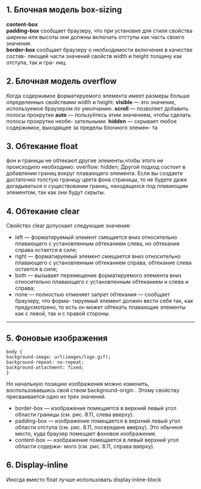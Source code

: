 ## 1. Блочная модель box-sizing
**content-box**  
**padding-box** сообщает браузеру, что при установке для стиля свойства ширины
или высоты они должны включать отступы как часть своего значения.  
**border-box** сообщает браузеру о необходимости включения в качестве состав-
ляющей части значений свойств width и height толщину как отступа, так и гра-
ниц.
## 2. Блочная модель overflow
Когда содержимое форматируемого элемента имеет размеры больше определенных
свойствами width и height:
**visible** — это значение, используемое браузером по умолчанию.
**scroll**  — позволяет добавить полосы прокрутки
**auto**  — пользуйтесь этим значением, чтобы сделать полосы прокрутки необя-
зательными.
**hidden**  — скрывает любое содержимое, выходящее за пределы блочного элемен-
та
## 3. Обтекание float
фон и границы не обтекают другие элементы,чтобы этого не происходило необходимо:
overflow: hidden;
Другой подход состоит в добавлении границ вокруг плавающего элемента. Если
вы создаете достаточно толстую границу цвета фона страницы, то не будете даже
догадываться о существовании границ, находящихся под плавающим элементом,
так как они будут скрыты.
## 4. Обтекание clear
Свойство clear допускает следующие значения:
* left  — форматируемый элемент смещается вниз относительно плавающего
с установленным обтеканием слева, но обтекание справа остается в силе;
* right  — форматируемый элемент смещается вниз относительно плавающего
с установленным обтеканием справа, обтекание слева остается в силе;
* both  — вызывает перемещение форматируемого элемента вниз относительно
плавающего с установленным обтеканием и слева и справа;
* none  — полностью отменяет запрет обтекания — сообщает браузеру, что форма-
тируемый элемент должен вести себя так, как предусмотрено, то есть он может
обтекать плавающие элементы как с левой, так и с правой стороны.

---
## 5. Фоновые изображения
```
body {
background-image: url(images/logo.gif);
background-repeat: no-repeat;
background-attachment: fixed;
}
```
Но начальную позицию изображения можно изменить, воспользовавшись свой­
ством background-origin . Этому свойству присваивается одно из трех значений.
* border-box  — изображение помещается в верхний левый угол области границы
(см. рис. 8.11, слева вверху).
* padding-box  — изображение помещается в верхний левый угол области отступа
(см. рис. 8.11, посередине вверху). Это обычное место, куда браузер помещает
фоновое изображение.
* content-box  — изображение помещается в левый верхний угол области содержи-
мого (см. рис. 8.11, справа вверху).

## 6. Display-inline
Иногда вместо float лучше использовать display:inline-block
